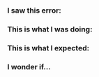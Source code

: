 
### I saw this error:



### This is what I was doing:



### This is what I expected:



### I wonder if...

